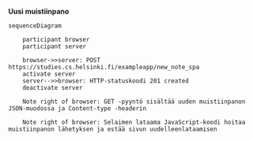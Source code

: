 **Uusi muistiinpano**

    sequenceDiagram

        participant browser
        participant server

        browser->>server: POST https://studies.cs.helsinki.fi/exampleapp/new_note_spa
        activate server
        server-->>browser: HTTP-statuskoodi 201 created
        deactivate server

        Note right of browser: GET -pyyntö sisältää uuden muistiinpanon JSON-muodossa ja Content-type -headerin

        Note right of browser: Selaimen lataama JavaScript-koodi hoitaa muistiinpanon lähetyksen ja estää sivun uudelleenlataamisen